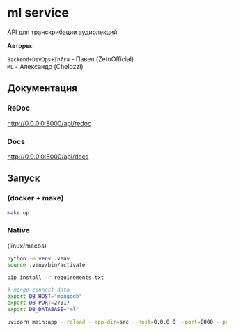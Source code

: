 # ml service

API для транскрибации аудиолекций

**Авторы**:

`Backend+DevOps+Infra` - Павел (ZetoOfficial) <br>
`ML` - Александр (Chelozzi) <br>

## Документация

### ReDoc

http://0.0.0.0:8000/api/redoc

### Docs

http://0.0.0.0:8000/api/docs

## Запуск

### (docker + make)

```bash
make up
```

### Native

(linux/macos)

```bash
python -m venv .venv
source .venv/bin/activate

pip install -r requirements.txt

# mongo connect data
export DB_HOST="mongodb"
export DB_PORT=27017
export DB_DATABASE="ml"

uvicorn main:app --reload --app-dir=src --host=0.0.0.0 --port=8000 --proxy-headers
```

